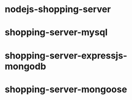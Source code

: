 # nodejs-shopping-server
# shopping-server-mysql
# shopping-server-expressjs-mongodb
# shopping-server-mongoose

